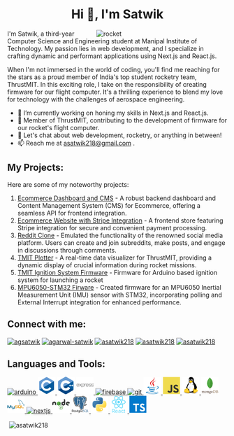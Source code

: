 <h1 align="center">Hi 👋, I'm Satwik</h1>
<img  alt="rocket" align="right" width="300" src="https://i.pinimg.com/originals/67/b2/a9/67b2a9ba5e85822f237caae92111e938.gif"/>

I'm Satwik, a third-year Computer Science and Engineering student at Manipal Institute of Technology. My passion lies in web development, and I specialize in crafting dynamic and performant applications using Next.js and React.js.

When I'm not immersed in the world of coding, you'll find me reaching for the stars as a proud member of India's top student rocketry team, ThrustMIT. In this exciting role, I take on the responsibility of creating firmware for our flight computer. It's a thrilling experience to blend my love for technology with the challenges of aerospace engineering.

- 🔭 I’m currently working on honing my skills in Next.js and React.js.
- 🚀 Member of ThrustMIT, contributing to the development of firmware for our rocket's flight computer.
- 💬 Let's chat about web development, rocketry, or anything in between!
- 📫 Reach me at asatwik218@gmail.com .


<h2 align="left">My Projects:</h2>
Here are some of my noteworthy projects:

1. [Ecommerce Dashboard and CMS](https://github.com/asatwik218/ecommerce-admin) - A robust backend dashboard and Content Management System (CMS) for Ecommerce, offering a seamless API for frontend integration.
2. [Ecommerce Website with Stripe Integration](https://github.com/asatwik218/ecommerce-frontend) - A frontend store featuring Stripe integration for secure and convenient payment processing.
3. [Reddit Clone](https://github.com/asatwik218/Reddit-Clone) - Emulated the functionality of the renowned social media platform. Users can create and join subreddits, make posts, and engage in discussions through comments.
4. [TMIT Plotter](https://github.com/asatwik218/Plotter-Dash) - A real-time data visualizer for ThrustMIT, providing a dynamic display of crucial information during rocket missions.
5. [TMIT Ignition System Firmware](https://github.com/asatwik218/TMIT-Ignition_System) - Firmware for Arduino based ignition system for launching a rocket
6. [MPU6050-STM32 Firware](https://github.com/asatwik218/stm32-mpu6050) - Created firmware for an MPU6050 Inertial Measurement Unit (IMU) sensor with STM32, incorporating polling and External Interrupt integration for enhanced performance.
   
<h2 align="left">Connect with me:</h2>
<p align="left">
<a href="https://twitter.com/agsatwik" target="blank"><img align="center" src="https://raw.githubusercontent.com/rahuldkjain/github-profile-readme-generator/master/src/images/icons/Social/twitter.svg" alt="agsatwik" height="30" width="40" /></a>
<a href="https://linkedin.com/in/agarwal-satwik" target="blank"><img align="center" src="https://raw.githubusercontent.com/rahuldkjain/github-profile-readme-generator/master/src/images/icons/Social/linked-in-alt.svg" alt="agarwal-satwik" height="30" width="40" /></a>
<a href="https://www.codechef.com/users/asatwik218" target="blank"><img align="center" src="https://cdn.jsdelivr.net/npm/simple-icons@3.1.0/icons/codechef.svg" alt="asatwik218" height="30" width="40" /></a>
<a href="https://codeforces.com/profile/asatwik218" target="blank"><img align="center" src="https://raw.githubusercontent.com/rahuldkjain/github-profile-readme-generator/master/src/images/icons/Social/codeforces.svg" alt="asatwik218" height="30" width="40" /></a>
<a href="https://www.leetcode.com/asatwik218" target="blank"><img align="center" src="https://raw.githubusercontent.com/rahuldkjain/github-profile-readme-generator/master/src/images/icons/Social/leet-code.svg" alt="asatwik218" height="30" width="40" /></a>
</p>

<h2 align="left">Languages and Tools:</h2>
<p align="left"> <a href="https://www.arduino.cc/" target="_blank" rel="noreferrer"> <img src="https://cdn.worldvectorlogo.com/logos/arduino-1.svg" alt="arduino" width="40" height="40"/> </a> <a href="https://www.cprogramming.com/" target="_blank" rel="noreferrer"> <img src="https://raw.githubusercontent.com/devicons/devicon/master/icons/c/c-original.svg" alt="c" width="40" height="40"/> </a> <a href="https://www.w3schools.com/cpp/" target="_blank" rel="noreferrer"> <img src="https://raw.githubusercontent.com/devicons/devicon/master/icons/cplusplus/cplusplus-original.svg" alt="cplusplus" width="40" height="40"/> </a> <a href="https://expressjs.com" target="_blank" rel="noreferrer"> <img src="https://raw.githubusercontent.com/devicons/devicon/master/icons/express/express-original-wordmark.svg" alt="express" width="40" height="40"/> </a> <a href="https://firebase.google.com/" target="_blank" rel="noreferrer"> <img src="https://www.vectorlogo.zone/logos/firebase/firebase-icon.svg" alt="firebase" width="40" height="40"/> </a> <a href="https://git-scm.com/" target="_blank" rel="noreferrer"> <img src="https://www.vectorlogo.zone/logos/git-scm/git-scm-icon.svg" alt="git" width="40" height="40"/> </a> <a href="https://www.java.com" target="_blank" rel="noreferrer"> <img src="https://raw.githubusercontent.com/devicons/devicon/master/icons/java/java-original.svg" alt="java" width="40" height="40"/> </a> <a href="https://developer.mozilla.org/en-US/docs/Web/JavaScript" target="_blank" rel="noreferrer"> <img src="https://raw.githubusercontent.com/devicons/devicon/master/icons/javascript/javascript-original.svg" alt="javascript" width="40" height="40"/> </a> <a href="https://www.linux.org/" target="_blank" rel="noreferrer"> <img src="https://raw.githubusercontent.com/devicons/devicon/master/icons/linux/linux-original.svg" alt="linux" width="40" height="40"/> </a> <a href="https://www.mongodb.com/" target="_blank" rel="noreferrer"> <img src="https://raw.githubusercontent.com/devicons/devicon/master/icons/mongodb/mongodb-original-wordmark.svg" alt="mongodb" width="40" height="40"/> </a> <a href="https://www.mysql.com/" target="_blank" rel="noreferrer"> <img src="https://raw.githubusercontent.com/devicons/devicon/master/icons/mysql/mysql-original-wordmark.svg" alt="mysql" width="40" height="40"/> </a> <a href="https://nextjs.org/" target="_blank" rel="noreferrer"> <img src="https://cdn.worldvectorlogo.com/logos/nextjs-2.svg" alt="nextjs" width="40" height="40"/> </a> <a href="https://nodejs.org" target="_blank" rel="noreferrer"> <img src="https://raw.githubusercontent.com/devicons/devicon/master/icons/nodejs/nodejs-original-wordmark.svg" alt="nodejs" width="40" height="40"/> </a> <a href="https://www.postgresql.org" target="_blank" rel="noreferrer"> <img src="https://raw.githubusercontent.com/devicons/devicon/master/icons/postgresql/postgresql-original-wordmark.svg" alt="postgresql" width="40" height="40"/> </a> <a href="https://www.python.org" target="_blank" rel="noreferrer"> <img src="https://raw.githubusercontent.com/devicons/devicon/master/icons/python/python-original.svg" alt="python" width="40" height="40"/> </a> <a href="https://reactjs.org/" target="_blank" rel="noreferrer"> <img src="https://raw.githubusercontent.com/devicons/devicon/master/icons/react/react-original-wordmark.svg" alt="react" width="40" height="40"/> </a> <a href="https://www.typescriptlang.org/" target="_blank" rel="noreferrer"> <img src="https://raw.githubusercontent.com/devicons/devicon/master/icons/typescript/typescript-original.svg" alt="typescript" width="40" height="40"/> </a> </p>

<p>&nbsp;<img align="center" src="https://github-readme-stats.vercel.app/api?username=asatwik218&show_icons=true&locale=en" alt="asatwik218" /></p>
